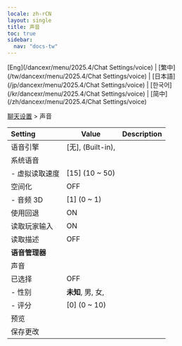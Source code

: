 ```yaml
---
locale: zh-rCN
layout: single
title: 声音
toc: true
sidebar:
  nav: "docs-tw"
---
```

[Eng](/dancexr/menu/2025.4/Chat Settings/voice) | [繁中](/tw/dancexr/menu/2025.4/Chat Settings/voice) | [日本語](/jp/dancexr/menu/2025.4/Chat Settings/voice) | [한국어](/kr/dancexr/menu/2025.4/Chat Settings/voice) | [简中](/zh/dancexr/menu/2025.4/Chat Settings/voice)

[聊天设置](../menu#聊天设置) > 声音



| Setting | Value | Description |
| :--- | --- | :--- |
| 语音引擎 | [无], (Built-in),  |  |
| 系统语音 |  |  |
|- 虚拟读取速度 | [15] (10 ~ 50) | 
| 空间化 | OFF | 
|- 音频 3D | [1] (0 ~ 1) | 
| 使用回退 | ON | 
| 读取玩家输入 | ON | 
| 读取描述 | OFF | 
|**语音管理器** | | 
| 声音 |  |  |
| 已选择 | OFF | 
|- 性别 | **未知**, 男, 女,  | 
|- 评分 | [0] (0 ~ 10) | 
| 预览 || 
| 保存更改 || 
